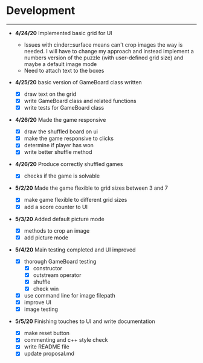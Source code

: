 # Development

---
 - **4/24/20** Implemented basic grid for UI
    - Issues with cinder::surface means can't crop images the way is needed. I will have to change my approach and instead implement a numbers version of the puzzle (with user-defined grid size) and maybe a default image mode
    - Need to attach text to the boxes
    
 - **4/25/20** basic version of GameBoard class written
    - [x] draw text on the grid
    - [x] write GameBoard class and related functions
    - [x] write tests for GameBoard class
    
 - **4/26/20** Made the game responsive
    - [x] draw the shuffled board on ui
    - [x] make the game responsive to clicks
    - [x] determine if player has won
    - [x] write better shuffle method
      
 - **4/26/20** Produce correctly shuffled games
    - [x] checks if the game is solvable


 - **5/2/20** Made the game flexible to grid sizes between 3 and 7
    - [x] make game flexible to different grid sizes
    - [x] add a score counter to UI
    
 - **5/3/20** Added default picture mode
    - [x] methods to crop an image
    - [x] add picture mode
    
 - **5/4/20** Main testing completed and UI improved
    - [x] thorough GameBoard testing
        - [x] constructor
        - [x] outstream operator
        - [x] shuffle
        - [x] check win
    - [x] use command line for image filepath
    - [x] improve UI
    - [x] image testing
    
 - **5/5/20** Finishing touches to UI and write documentation
    - [x] make reset button
    - [x] commenting and c++ style check
    - [x] write README file
    - [x] update proposal.md 